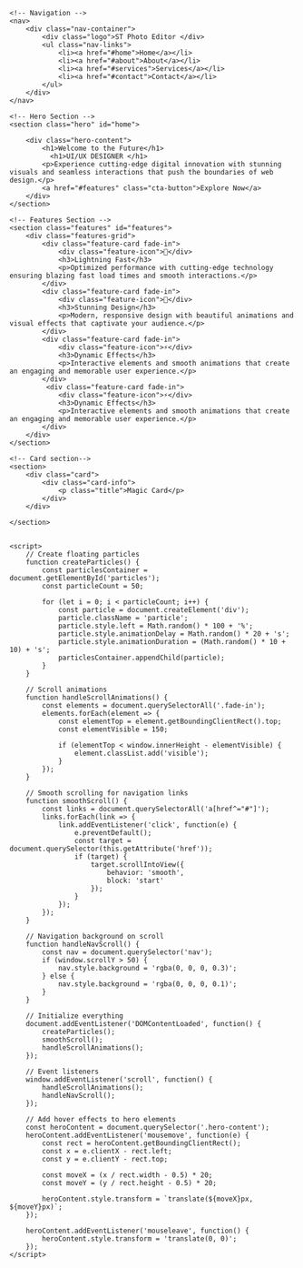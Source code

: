 <!DOCTYPE html>
<html lang="en">
<head>
    <meta charset="UTF-8">
    <meta name="viewport" content="width=device-width, initial-scale=1.0">
    <title>Nexus - Digital Innovation Hub</title>
    <link rel="stylesheet" href="style.css">
    
</head>
<body>
    <!-- Animated background particles -->
    <div class="particles" id="particles"></div>

    <!-- Navigation -->
    <nav>
        <div class="nav-container">
            <div class="logo">ST Photo Editor </div>
            <ul class="nav-links">
                <li><a href="#home">Home</a></li>
                <li><a href="#about">About</a></li>
                <li><a href="#services">Services</a></li>
                <li><a href="#contact">Contact</a></li>
            </ul>
        </div>
    </nav>

    <!-- Hero Section -->
    <section class="hero" id="home">
       
        <div class="hero-content">
            <h1>Welcome to the Future</h1>
              <h1>UI/UX DESIGNER </h1>
            <p>Experience cutting-edge digital innovation with stunning visuals and seamless interactions that push the boundaries of web design.</p>
            <a href="#features" class="cta-button">Explore Now</a>
        </div>
    </section>

    <!-- Features Section -->
    <section class="features" id="features">
        <div class="features-grid">
            <div class="feature-card fade-in">
                <div class="feature-icon">🚀</div>
                <h3>Lightning Fast</h3>
                <p>Optimized performance with cutting-edge technology ensuring blazing fast load times and smooth interactions.</p>
            </div>
            <div class="feature-card fade-in">
                <div class="feature-icon">🎨</div>
                <h3>Stunning Design</h3>
                <p>Modern, responsive design with beautiful animations and visual effects that captivate your audience.</p>
            </div>
            <div class="feature-card fade-in">
                <div class="feature-icon">⚡</div>
                <h3>Dynamic Effects</h3>
                <p>Interactive elements and smooth animations that create an engaging and memorable user experience.</p>
            </div>
             <div class="feature-card fade-in">
                <div class="feature-icon">⚡</div>
                <h3>Dynamic Effects</h3>
                <p>Interactive elements and smooth animations that create an engaging and memorable user experience.</p>
            </div>
        </div>
    </section>

    <!-- Card section-->
    <section>
        <div class="card">
            <div class="card-info">
                <p class="title">Magic Card</p>
            </div>
        </div>

    </section>


    <script>
        // Create floating particles
        function createParticles() {
            const particlesContainer = document.getElementById('particles');
            const particleCount = 50;

            for (let i = 0; i < particleCount; i++) {
                const particle = document.createElement('div');
                particle.className = 'particle';
                particle.style.left = Math.random() * 100 + '%';
                particle.style.animationDelay = Math.random() * 20 + 's';
                particle.style.animationDuration = (Math.random() * 10 + 10) + 's';
                particlesContainer.appendChild(particle);
            }
        }

        // Scroll animations
        function handleScrollAnimations() {
            const elements = document.querySelectorAll('.fade-in');
            elements.forEach(element => {
                const elementTop = element.getBoundingClientRect().top;
                const elementVisible = 150;
                
                if (elementTop < window.innerHeight - elementVisible) {
                    element.classList.add('visible');
                }
            });
        }

        // Smooth scrolling for navigation links
        function smoothScroll() {
            const links = document.querySelectorAll('a[href^="#"]');
            links.forEach(link => {
                link.addEventListener('click', function(e) {
                    e.preventDefault();
                    const target = document.querySelector(this.getAttribute('href'));
                    if (target) {
                        target.scrollIntoView({
                            behavior: 'smooth',
                            block: 'start'
                        });
                    }
                });
            });
        }

        // Navigation background on scroll
        function handleNavScroll() {
            const nav = document.querySelector('nav');
            if (window.scrollY > 50) {
                nav.style.background = 'rgba(0, 0, 0, 0.3)';
            } else {
                nav.style.background = 'rgba(0, 0, 0, 0.1)';
            }
        }

        // Initialize everything
        document.addEventListener('DOMContentLoaded', function() {
            createParticles();
            smoothScroll();
            handleScrollAnimations();
        });

        // Event listeners
        window.addEventListener('scroll', function() {
            handleScrollAnimations();
            handleNavScroll();
        });

        // Add hover effects to hero elements
        const heroContent = document.querySelector('.hero-content');
        heroContent.addEventListener('mousemove', function(e) {
            const rect = heroContent.getBoundingClientRect();
            const x = e.clientX - rect.left;
            const y = e.clientY - rect.top;
            
            const moveX = (x / rect.width - 0.5) * 20;
            const moveY = (y / rect.height - 0.5) * 20;
            
            heroContent.style.transform = `translate(${moveX}px, ${moveY}px)`;
        });

        heroContent.addEventListener('mouseleave', function() {
            heroContent.style.transform = 'translate(0, 0)';
        });
    </script>
</body>
</html>
